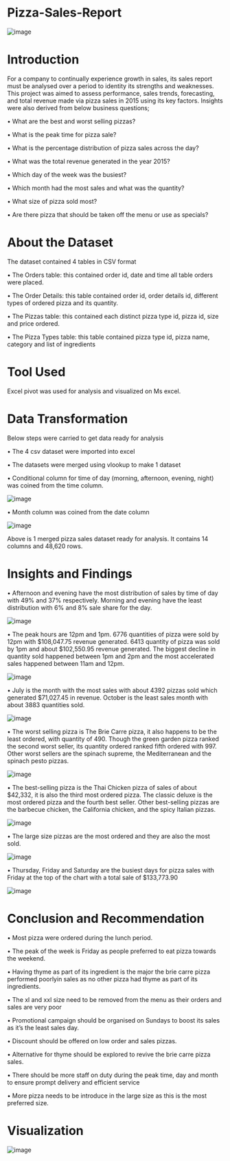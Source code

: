 # Pizza-Sales-Report


![image](https://github.com/UduakN/Pizza-Sales-Report/assets/128192166/27d04e57-5b5b-4ec9-99ec-20a9db8b08d9)


# Introduction

For a company to continually experience growth in sales, its sales report must be analysed over a period to identity its strengths and weaknesses. This project was aimed to assess performance, sales trends, forecasting, and total revenue made via pizza sales in 2015 using its key factors. Insights were also derived from below business questions;

•	What are the best and worst selling pizzas?

•	What is the peak time for pizza sale?

•	What is the percentage distribution of pizza sales across the day?

•	What was the total revenue generated in the year 2015?

•	Which day of the week was the busiest?

•	Which month had the most sales and what was the quantity?

•	What size of pizza sold most?

•	Are there pizza that should be taken off the menu or use as specials?

# About the Dataset

The dataset contained 4 tables in CSV format

•	The Orders table: this contained order id, date and time all table orders were placed.

•	The Order Details: this table contained order id, order details id, different types of ordered pizza and its quantity.

•	The Pizzas table: this contained each distinct pizza type id, pizza id, size and price ordered.

•	The Pizza Types table: this table contained pizza type id, pizza name, category and list of ingredients


# Tool Used

Excel pivot was used for analysis and visualized on Ms excel.

# Data Transformation

Below steps were carried to get data ready for analysis

•	The 4 csv dataset were imported into excel

•	The datasets were merged using vlookup to make 1 dataset

•	Conditional column for time of day (morning, afternoon, evening, night) was coined from the time column.


![image](https://github.com/UduakN/Pizza-Sales-Report/assets/128192166/17155331-2be0-4c1e-8c10-8fa462f92d50)

•	Month column was coined from the date column


![image](https://github.com/UduakN/Pizza-Sales-Report/assets/128192166/320ae110-6f8a-453a-965a-e86aa219dbba)

Above is 1 merged pizza sales dataset ready for analysis. It contains 14 columns and 48,620 rows. 


# Insights and Findings

•	Afternoon and evening have the most distribution of sales by time of day with 49% and 37% respectively. Morning and evening have the least distribution with 6% and 8% sale share for the day.


![image](https://github.com/UduakN/Pizza-Sales-Report/assets/128192166/cd83a626-dbdb-4c20-8577-b206b5a313d8)

•	The peak hours are 12pm and 1pm. 6776 quantities of pizza were sold by 12pm with $108,047.75 revenue generated. 6413 quantity of pizza was sold by 1pm and about $102,550.95 revenue generated. The biggest decline in quantity sold happened between 1pm and 2pm and the most accelerated sales happened between 11am and 12pm.


![image](https://github.com/UduakN/Pizza-Sales-Report/assets/128192166/402329c3-2e8d-43c0-8ed8-aac9f3f04286)

•	July is the month with the most sales with about 4392 pizzas sold which generated $71,027.45 in revenue. October is the least sales month with about 3883 quantities sold.


![image](https://github.com/UduakN/Pizza-Sales-Report/assets/128192166/5e3c4c8d-e124-4aee-ba95-3c7b23a9bf9c)

•	The worst selling pizza is The Brie Carre pizza, it also happens to be the least ordered, with quantity of 490. Though the green garden pizza ranked the second worst seller, its quantity ordered ranked fifth ordered with 997. Other worst sellers are the spinach supreme, the Mediterranean and the spinach pesto pizzas.


![image](https://github.com/UduakN/Pizza-Sales-Report/assets/128192166/3f7c46a3-e304-40fb-989b-fdd54a11404b)

•	The best-selling pizza is the Thai Chicken pizza of sales of about $42,332, it is also the third most ordered pizza. The classic deluxe is the most ordered pizza and the fourth best seller. Other best-selling pizzas are the barbecue chicken, the California chicken, and the spicy Italian pizzas.


![image](https://github.com/UduakN/Pizza-Sales-Report/assets/128192166/b6d0ab6c-1174-4507-b2ae-efb12c5be53b)


•	The large size pizzas are the most ordered and they are also the most sold.


![image](https://github.com/UduakN/Pizza-Sales-Report/assets/128192166/b5c947ff-fdde-4e15-9dc0-6d49ec72bbc5)

•	Thursday, Friday and Saturday are the busiest days for pizza sales with Friday at the top of the chart with a total sale of $133,773.90


![image](https://github.com/UduakN/Pizza-Sales-Report/assets/128192166/9c5f9990-f9c3-4403-9b68-b25790588487)

# Conclusion and Recommendation

•	Most pizza were ordered during the lunch period. 

•	The peak of the week is Friday as people preferred to eat pizza towards the weekend. 

•	Having thyme as part of its ingredient is the major the brie carre pizza performed poorlyin sales as no other pizza had thyme as part of its ingredients.

•	The xl and xxl size need to be removed from the menu as their orders and sales are very poor

•	Promotional campaign should be organised on Sundays to boost its sales as it’s the least sales day.

•	Discount should be offered on low order and sales pizzas.

•	Alternative for thyme should be explored to revive the brie carre pizza sales.

•	There should be more staff on duty during the peak time, day and month to ensure prompt delivery and efficient service

•	More pizza needs to be introduce in the large size as this is the most preferred size.

# Visualization


![image](https://github.com/UduakN/Pizza-Sales-Report/assets/128192166/93ce94a6-d84e-4b03-a223-89e8ec9d3074)








